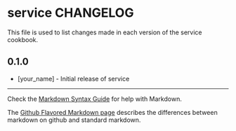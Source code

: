 service CHANGELOG
=================

This file is used to list changes made in each version of the service cookbook.

0.1.0
-----
- [your_name] - Initial release of service

- - -
Check the [Markdown Syntax Guide](http://daringfireball.net/projects/markdown/syntax) for help with Markdown.

The [Github Flavored Markdown page](http://github.github.com/github-flavored-markdown/) describes the differences between markdown on github and standard markdown.
